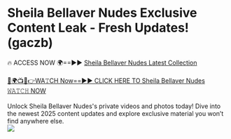 # Sheila Bellaver Nudes Exclusive Content Leak - Fresh Updates! (gaczb)

🔥 ACCESS NOW 🌍==►► <a href="https://tinyurl.com/yc657z5k" rel="nofollow">Sheila Bellaver Nudes Latest Collection</a>
<br><br>
[🔴🌍📺📱👉WA𝚃CH Now==►► CLICK HERE TO Sheila Bellaver Nudes 𝚆𝙰𝚃𝙲𝙷 NOW](https://tinyurl.com/yc657z5k)
<br><br>
Unlock Sheila Bellaver Nudes's private videos and photos today! Dive into the newest 2025 content updates and explore exclusive material you won’t find anywhere else.
<br>
<a href="https://tinyurl.com/yc657z5k" rel="nofollow" data-target="animated-image.originalLink"><img src="https://camo.githubusercontent.com/8a4f000d20f83aca3bf7ec5f350d767afa0574a8a352519fd8cfa583a6f93a33/68747470733a2f2f692e696d6775722e636f6d2f644a486b345a712e676966" data-canonical-src="https://i.imgur.com/dJHk4Zq.gif" style="max-width: 100%; display: inline-block;" data-target="animated-image.originalImage"></a>
<br>
